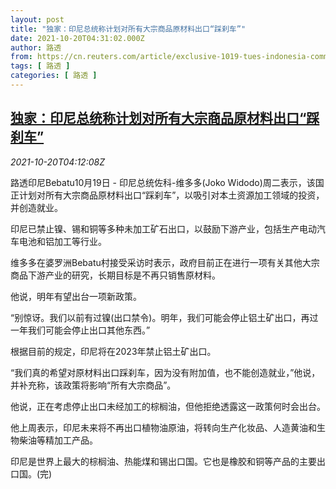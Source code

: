 ```yaml
---
layout: post
title: "独家：印尼总统称计划对所有大宗商品原材料出口“踩刹车”"
date: 2021-10-20T04:31:02.000Z
author: 路透
from: https://cn.reuters.com/article/exclusive-1019-tues-indonesia-commoditie-idCNKBS2HA0AX
tags: [ 路透 ]
categories: [ 路透 ]
---
```

<!--1634704262000-->
[独家：印尼总统称计划对所有大宗商品原材料出口“踩刹车”](https://cn.reuters.com/article/exclusive-1019-tues-indonesia-commoditie-idCNKBS2HA0AX)
------

<div>
<div><i>2021-10-20T04:12:08Z</i></div><p>路透印尼Bebatu10月19日 - 印尼总统佐科-维多多(Joko Widodo)周二表示，该国正计划对所有大宗商品原材料出口“踩刹车”，以吸引对本土资源加工领域的投资，并创造就业。</p><p>印尼已禁止镍、锡和铜等多种未加工矿石出口，以鼓励下游产业，包括生产电动汽车电池和铝加工等行业。</p><p>维多多在婆罗洲Bebatu村接受采访时表示，政府目前正在进行一项有关其他大宗商品下游产业的研究，长期目标是不再只销售原材料。</p><p>他说，明年有望出台一项新政策。</p><p>“别惊讶。我们以前有过镍(出口禁令)。明年，我们可能会停止铝土矿出口，再过一年我们可能会停止出口其他东西。”</p><p>根据目前的规定，印尼将在2023年禁止铝土矿出口。</p><p>“我们真的希望对原材料出口踩刹车，因为没有附加值，也不能创造就业，”他说，并补充称，该政策将影响“所有大宗商品”。</p><p>他说，正在考虑停止出口未经加工的棕榈油，但他拒绝透露这一政策何时会出台。</p><p>他上周表示，印尼未来将不再出口植物油原油，将转向生产化妆品、人造黄油和生物柴油等精加工产品。</p><p>印尼是世界上最大的棕榈油、热能煤和锡出口国。它也是橡胶和铜等产品的主要出口国。(完)</p>
</div>
